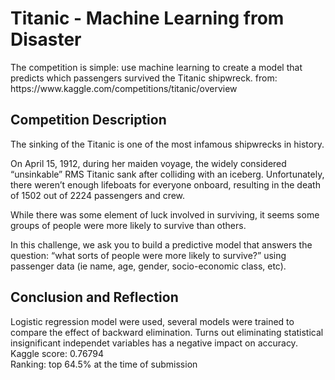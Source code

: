 <h1>Titanic - Machine Learning from Disaster</h1>
The competition is simple: use machine learning to create a model that predicts which passengers survived the Titanic shipwreck.
from: https://www.kaggle.com/competitions/titanic/overview

<h2> Competition Description</h2>
The sinking of the Titanic is one of the most infamous shipwrecks in history.

On April 15, 1912, during her maiden voyage, the widely considered “unsinkable” RMS Titanic sank after colliding with an iceberg. Unfortunately, there weren’t enough lifeboats for everyone onboard, resulting in the death of 1502 out of 2224 passengers and crew.

While there was some element of luck involved in surviving, it seems some groups of people were more likely to survive than others.

In this challenge, we ask you to build a predictive model that answers the question: “what sorts of people were more likely to survive?” using passenger data (ie name, age, gender, socio-economic class, etc).

<h2> Conclusion and Reflection </h2>
Logistic regression model were used, several models were trained to compare the effect of backward elimination. Turns out eliminating statistical insignificant independet variables has a negative impact on accuracy. <br>
Kaggle score: 0.76794<br>
Ranking: top 64.5% at the time of submission<br>

